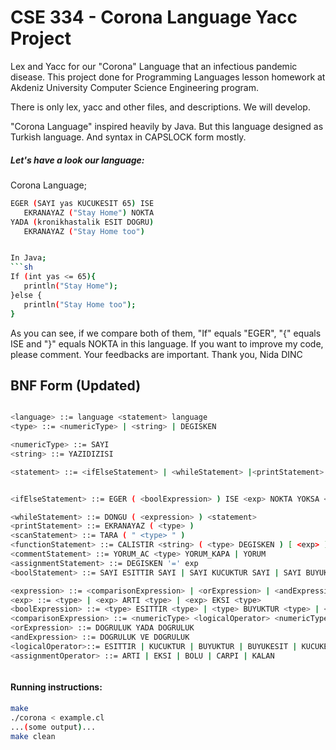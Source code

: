 # CSE 334 - Corona Language Yacc Project
Lex and Yacc for our "Corona" Language that an infectious pandemic disease. This project done for Programming Languages lesson homework at Akdeniz University Computer Science Engineering program. 

There is only lex, yacc and other files, and descriptions. We will develop.

"Corona Language" inspired heavily by Java. But this language designed as Turkish language. And syntax in CAPSLOCK form mostly. 

##### Let's have a look our language:

Corona Language;
```sh
EGER (SAYI yas KUCUKESIT 65) ISE
   EKRANAYAZ ("Stay Home") NOKTA
YADA (kronikhastalik ESIT DOGRU)
   EKRANAYAZ ("Stay Home too")


In Java;
```sh
If (int yas <= 65){
   println("Stay Home");
}else {
   println("Stay Home too");
}


```

As you can see, if we compare both of them, "If" equals "EGER", "{" equals ISE and "}" equals NOKTA in this language. 
If you want to improve my code, please comment. Your feedbacks are important. Thank you, Nida DINC

## BNF Form (Updated)
```sh

<language> ::= language <statement> language
<type> ::= <numericType> | <string> | DEGISKEN

<numericType> ::= SAYI 
<string> ::= YAZIDIZISI

<statement> ::= <ifElseStatement> | <whileStatement> |<printStatement> | <scanStatement> | <functionStatement> | <commentStatement> | <assignmentStatement> | <boolStatement> 


<ifElseStatement> ::= EGER ( <boolExpression> ) ISE <exp> NOKTA YOKSA <exp> 

<whileStatement> ::= DONGU ( <expression> ) <statement> 
<printStatement> ::= EKRANAYAZ ( <type> )
<scanStatement> ::= TARA ( " <type> " )
<functionStatement> ::= CALISTIR <string> ( <type> DEGISKEN ) [ <exp> ]
<commentStatement> ::= YORUM_AC <type> YORUM_KAPA | YORUM 
<assignmentStatement> ::= DEGISKEN '=' exp
<boolStatement> ::= SAYI ESITTIR SAYI | SAYI KUCUKTUR SAYI | SAYI BUYUKTUR SAYI | SAYI KUCUKESIT SAYI | SAYI BUYUKESIT SAYI | SAYI VE SAYI | SAYI YADA SAYI 

<expression> ::= <comparisonExpression> | <orExpression> | <andExpression> | <boolExpression>
<exp> ::= <type> | <exp> ARTI <type> | <exp> EKSI <type>
<boolExpression> ::= <type> ESITTIR <type> | <type> BUYUKTUR <type> | <type> KUCUKTUR <type> | <type> BUYUKESIT <type> | <type> KUCUKESIT <type> | <type> VE <type> | <type> YADA <type> 
<comparisonExpression> ::= <numericType> <logicalOperator> <numericType> | DEGISKEN <logicalOperator> <numaricType> | DEGISKEN <logicalOperator> DEGISKEN 
<orExpression> ::= DOGRULUK YADA DOGRULUK
<andExpression> ::= DOGRULUK VE DOGRULUK
<logicalOperator>::= ESITTIR | KUCUKTUR | BUYUKTUR | BUYUKESIT | KUCUKESIT 
<assignmentOperator> ::= ARTI | EKSI | BOLU | CARPI | KALAN 



```

#### Running instructions:
```sh
make
./corona < example.cl
...(some output)...
make clean
```
